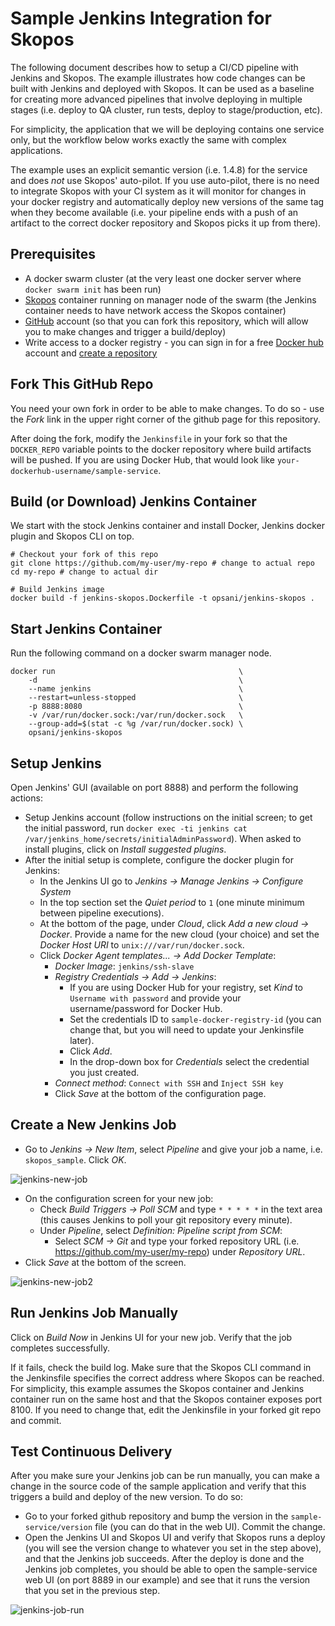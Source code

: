 Sample Jenkins Integration for Skopos
===========================
The following document describes how to setup a CI/CD pipeline with Jenkins and Skopos. The example illustrates how code changes can be built with Jenkins and deployed with Skopos. It can be used as a baseline for creating more advanced pipelines that involve deploying in multiple stages (i.e. deploy to QA cluster, run tests, deploy to stage/production, etc).

For simplicity, the application that we will be deploying contains one service only, but the workflow below works exactly the same with complex applications.

The example uses an explicit semantic version (i.e. 1.4.8) for the service and does *not* use Skopos' auto-pilot. If you use auto-pilot, there is no need to integrate Skopos with your CI system as it will monitor for changes in your docker registry and automatically deploy new versions of the same tag when they become available (i.e. your pipeline ends with a push of an artifact to the correct docker repository and Skopos picks it up from there).


## Prerequisites
 * A docker swarm cluster (at the very least one docker server where `docker swarm init` has been run)
 * [Skopos](http://doc.opsani.com/skopos/edge/GET-STARTED/) container running on manager node of the swarm (the Jenkins container needs to have network access the Skopos container)
 * [GitHub](https://github.com/) account (so that you can fork this repository, which will allow you to make changes and trigger a build/deploy)
 * Write access to a docker registry - you can sign in for a free [Docker hub](https://hub.docker.com/) account and [create a repository](https://hub.docker.com/add/repository/)


## Fork This GitHub Repo

You need your own fork in order to be able to make changes. To do so - use the _Fork_ link in the upper right corner of the github page for this repository.

After doing the fork, modify the `Jenkinsfile` in your fork so that the `DOCKER_REPO` variable points to the docker repository where build artifacts will be pushed. If you are using Docker Hub, that would look like `your-dockerhub-username/sample-service`.


## Build (or Download) Jenkins Container

We start with the stock Jenkins container and install Docker, Jenkins docker plugin and Skopos CLI on top.

```
# Checkout your fork of this repo
git clone https://github.com/my-user/my-repo # change to actual repo
cd my-repo # change to actual dir

# Build Jenkins image
docker build -f jenkins-skopos.Dockerfile -t opsani/jenkins-skopos .
```


## Start Jenkins Container
Run the following command on a docker swarm manager node.

```
docker run                                         \
    -d                                             \
    --name jenkins                                 \
    --restart=unless-stopped                       \
    -p 8888:8080                                   \
    -v /var/run/docker.sock:/var/run/docker.sock   \
    --group-add=$(stat -c %g /var/run/docker.sock) \
    opsani/jenkins-skopos
```

## Setup Jenkins

Open Jenkins' GUI (available on port 8888) and perform the following actions:

 * Setup Jenkins account (follow instructions on the initial screen; to get the initial password, run `docker exec -ti jenkins cat /var/jenkins_home/secrets/initialAdminPassword`). When asked to install plugins, click on _Install suggested plugins_.
 * After the initial setup is complete, configure the docker plugin for Jenkins:
     * In the Jenkins UI go to _Jenkins -> Manage Jenkins -> Configure System_
     * In the top section set the _Quiet period_ to `1` (one minute minimum between pipeline executions).
     * At the bottom of the page, under _Cloud_, click _Add a new cloud -> Docker_.  Provide a name for the new cloud (your choice) and set the _Docker Host URI_ to `unix:///var/run/docker.sock`.
     * Click _Docker Agent templates... -> Add Docker Template_:
         -  _Docker Image_:  `jenkins/ssh-slave`
         -  _Registry Credentials -> Add -> Jenkins_:
            -  If you are using Docker Hub for your registry, set _Kind_ to `Username with password` and provide your username/password for Docker Hub.
            -  Set the credentials ID to `sample-docker-registry-id` (you can change that, but you will need to update your Jenkinsfile later).
            -  Click _Add_.
            -  In the drop-down box for _Credentials_ select the credential you just created.
         -  _Connect method_:  `Connect with SSH` and `Inject SSH key`
         -  Click _Save_ at the bottom of the configuration page.

## Create a New Jenkins Job

 * Go to _Jenkins -> New Item_, select _Pipeline_ and give your job a name, i.e. `skopos_sample`. Click _OK_.

![jenkins-new-job](img/jenkins-new-job.png)

 * On the configuration screen for your new job:
     * Check _Build Triggers -> Poll SCM_ and type `* * * * *` in the text area (this causes Jenkins to poll your git repository every minute).
     * Under _Pipeline_, select _Definition: Pipeline script from SCM_:
         -  Select _SCM -> Git_ and type your forked repository URL (i.e. https://github.com/my-user/my-repo) under _Repository URL_.
 * Click _Save_ at the bottom of the screen.

![jenkins-new-job2](img/jenkins-new-job2.png)

## Run Jenkins Job Manually

Click on _Build Now_ in Jenkins UI for your new job. Verify that the job completes successfully.

If it fails, check the build log. Make sure that the Skopos CLI command in the Jenkinsfile specifies the correct address where Skopos can be reached. For simplicity, this example assumes the Skopos container and Jenkins container run on the same host and that the Skopos container exposes port 8100. If you need to change that, edit the Jenkinsfile in your forked git repo and commit.

## Test Continuous Delivery

After you make sure your Jenkins job can be run manually, you can make a change in the source code of the sample application and verify that this triggers a build and deploy of the new version.  To do so:

 * Go to your forked github repository and bump the version in the `sample-service/version` file (you can do that in the web UI). Commit the change.
 * Open the Jenkins UI and Skopos UI and verify that Skopos runs a deploy (you will see the version change to whatever you set in the step above), and that the Jenkins job succeeds. After the deploy is done and the Jenkins job completes, you should be able to open the sample-service web UI (on port 8889 in our example) and see that it runs the version that you set in the previous step.

![jenkins-job-run](img/jenkins-job-run.png)


